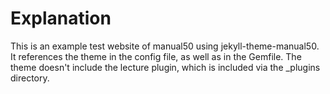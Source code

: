 # Explanation

This is an example test website of manual50 using jekyll-theme-manual50. It references the theme in the config file, as well as in the Gemfile. The theme doesn't include the lecture plugin, which is included via the \_plugins directory. 
